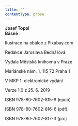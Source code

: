 ```yaml
---
title: ''
contentType: prose
---
```


<section>

**Josef Topol  
Básně**

Ilustrace na obálce z Pixabay.com

Redakce Jaroslava Bednářová

Vydala Městská knihovna v Praze

Mariánské nám. 1, 115 72 Praha 1

V MKP 1. elektronické vydání

Verze 1.0 z 25. 6. 2019

ISBN 978-80-7602-815-9 (epub)

ISBN 978-80-7602-816-6 (pdf)

ISBN 978-80-7602-817-3 (prc)

</section>

